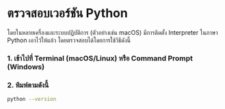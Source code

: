 # ตรวจสอบเวอร์ชัน Python
โดยในหลายเครื่องและระบบปฏิบัติการ (ตัวอย่างเช่น macOS) มีการติดตั้ง Interpreter ในภาษา Python เอาไว้ให้แล้ว โดยตรวจสอบได้โดยการใช้วิธีดังนี้

### 1. เข้าไปที่ Terminal (macOS/Linux) หรือ Command Prompt (Windows)

### 2. พิมพ์ตามดังนี้
```bash
python --version
```
